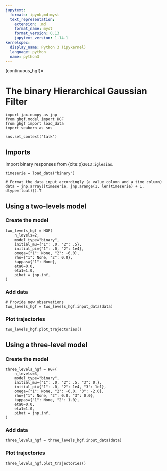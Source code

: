 ```yaml
---
jupytext:
  formats: ipynb,md:myst
  text_representation:
    extension: .md
    format_name: myst
    format_version: 0.13
    jupytext_version: 1.14.1
kernelspec:
  display_name: Python 3 (ipykernel)
  language: python
  name: python3
---
```


(continuous_hgf)=
# The binary Hierarchical Gaussian Filter

```{code-cell} ipython3
import jax.numpy as jnp
from ghgf.model import HGF
from ghgf import load_data
import seaborn as sns

sns.set_context('talk')
```

## Imports
Import binary responses from {cite:p}`2013:iglesias`.

```{code-cell} ipython3
timeserie = load_data("binary")

# Format the data input accordingly (a value column and a time column)
data = jnp.array([timeserie, jnp.arange(1, len(timeserie) + 1, dtype=float)]).T
```

## Using a two-levels model
### Create the model

```{code-cell} ipython3
two_levels_hgf = HGF(
    n_levels=2,
    model_type="binary",
    initial_mu={"1": .0, "2": .5},
    initial_pi={"1": .0, "2": 1e4},
    omega={"1": None, "2": -6.0},
    rho={"1": None, "2": 0.0},
    kappas={"1": None},
    eta0=0.0,
    eta1=1.0,
    pihat = jnp.inf,
)
```

### Add data

```{code-cell} ipython3
# Provide new observations
two_levels_hgf = two_levels_hgf.input_data(data)
```

### Plot trajectories

```{code-cell} ipython3
two_levels_hgf.plot_trajectories()
```

## Using a three-level model
### Create the model

```{code-cell} ipython3
three_levels_hgf = HGF(
    n_levels=3,
    model_type="binary",
    initial_mu={"1": .0, "2": .5, "3": 0.},
    initial_pi={"1": .0, "2": 1e4, "3": 1e1},
    omega={"1": None, "2": -6.0, "3": -2.0},
    rho={"1": None, "2": 0.0, "3": 0.0},
    kappas={"1": None, "2": 1.0},
    eta0=0.0,
    eta1=1.0,
    pihat = jnp.inf,
)
```

### Add data

```{code-cell} ipython3
three_levels_hgf = three_levels_hgf.input_data(data)
```

### Plot trajectories

```{code-cell} ipython3
three_levels_hgf.plot_trajectories()
```
